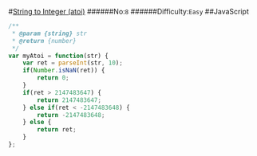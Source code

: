 #[String to Integer (atoi)](https://leetcode.com/problems/string-to-integer-atoi/)
######No:`8`
######Difficulty:`Easy`
##JavaScript

```javascript
/**
 * @param {string} str
 * @return {number}
 */
var myAtoi = function(str) {
    var ret = parseInt(str, 10);
    if(Number.isNaN(ret)) {
        return 0;
    }
    if(ret > 2147483647) {
        return 2147483647;
    } else if(ret < -2147483648) {
        return -2147483648;
    } else {
        return ret;
    }
};
```
